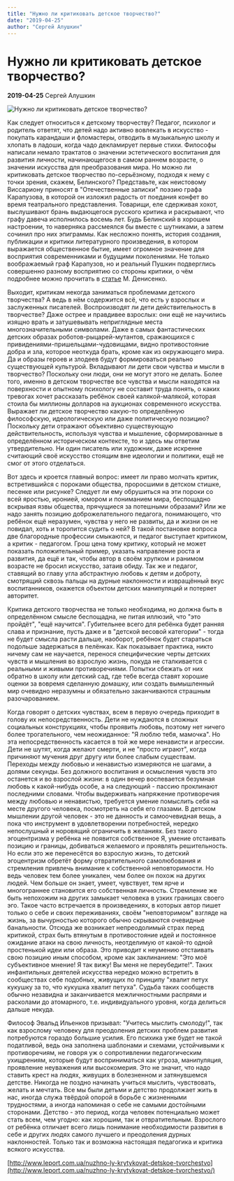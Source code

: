 ```yaml
---
title: "Нужно ли критиковать детское творчество?"
date: "2019-04-25"
author: "Сергей Алушкин"
---
```


# Нужно ли критиковать детское творчество?

**2019-04-25** Сергей Алушкин

![Нужно ли критиковать детское творчество?](https://i2.wp.com/www.leport.com.ua/wp-content/uploads/2019/04/child_art.jpg?resize=1000%2C613)

Как следует относиться к детскому творчеству? Педагог, психолог и родитель ответят, что детей надо активно вовлекать в искусство - покупать карандаши и фломастеры, отводить в музыкальную школу и хлопать в ладоши, когда чадо декламирует первые стихи. Философы написали немало трактатов о значении эстетического воспитания для развития личности, начинающегося в самом раннем возрасте, о значении искусства для преобразования мира. Но можно ли критиковать детское творчество по-серьёзному, подходя к нему с точки зрения, скажем, Белинского? Представьте, как неистовому Виссариону приносят в "Отечественные записки" поэзию графа Карапузова, в которой он изложил радость от поедания конфет во время театрального представления. Товарищи, еле сдерживая хохот, выслушивают брань выдающегося русского критика и раскрывают, что графу давеча исполнилось восемь лет. Будь Белинский в хорошем настроении, то наверняка рассмеялся бы вместе с шутниками, а затем сочинил про них эпиграммы. Как несложно понять, история создания, публикации и критики литературного произведения, в котором выражается общественное бытие, имеет огромное значение для восприятия современниками и будущими поколениями. Не только воображаемый граф Карапузов, но и реальный Пушкин подверглись совершенно разному восприятию со стороны критики, о чём подробнее можно прочитать в [статье](http://www.leport.com.ua/pro-rol-protyrich-v-literaturi-na-prykladi-krytyky-byelinskogo-ta-pisaryeva/) М. Денисенко.

Выходит, критикам некогда заниматься проблемами детского творчества? А ведь в нём содержится всё, что есть у взрослых и заслуженных писателей. Воспроизводят ли дети действительность в творчестве? Даже острее и правдивее взрослых: они ещё не научились изящно врать и затушевывать неприглядные места многозначительными символами. Даже в самых фантастических детских образах роботов-рыцарей-мутантов, сражающихся с привидениями-пришельцами-чудовищами, видно противостояние добра и зла, которое неоткуда брать, кроме как из окружающего мира. Да и образы героев и злодеев будут формироваться реально существующей культурой. Вкладывают ли дети свои чувства и мысли в творчество? Поскольку они люди, они не могут этого не делать. Более того, именно в детском творчестве все чувства и мысли находятся на поверхности и опытному психологу не составит труда понять, о каких тревогах хочет рассказать ребёнок своей калякой-малякой, которая стоила бы миллионы долларов на аукционах современного искусства. Выражает ли детское творчество какую-то определённую философскую, идеологическую или даже политическую позицию? Поскольку дети отражают объективно существующую действительность, используя чувства и мышление, сформированные в определённом историческом контексте, то и здесь мы ответим утвердительно. Ни один писатель или художник, даже искренне считающий своё искусство стоящим вне идеологии и политики, ещё не смог от этого отделаться.

Вот здесь и кроется главный вопрос: имеет ли право молчать критик, встретившийся с пороками общества, проросшими в детском стишке, песенке или рисунке? Следует ли ему обрушиться на эти пороки со всей яростью, иронией, юмором и пониманием мира, беспощадно вскрывая язвы общества, прячущиеся за потешными образами? Или же надо занять позицию доброжелательного педагога, понимающего, что ребёнок ещё неразумен, чувства у него не развиты, да и жизни он не повидал, хоть и торопится судить о ней? В такой постановке вопроса две благородные профессии смыкаются, и педагог выступает критиком, а критик - педагогом. Грош цена тому критику, который не может показать положительный пример, указать направление роста и развития, да ещё и так, чтобы автор в своём хрупком и ранимом возрасте не бросил искусство, затаив обиду. Так же и педагог, ставящий во главу угла абстрактную любовь к детям и доброту, смотрящий сквозь пальцы на дурные наклонности и извращённый вкус воспитанников, окажется объектом детских манипуляций и потеряет авторитет.

Критика детского творчества не только необходима, но должна быть в определённом смысле беспощадна, не питая иллюзий, что "это пройдёт", "ещё научится". Губительнее всего для ребёнка будет ранняя слава и признание, пусть даже и в "детской весовой категории" - тогда не будет смысла расти дальше, наоборот, ребёнок будет стараться подольше задержаться в пелёнках. Как показывает практика, никто ничему сам не научается, перенося специфические черты детских чувств и мышления во взрослую жизнь, покуда не сталкивается с реальными и живыми противоречиями. Попытки сбежать от них обратно в школу или детский сад, где тебе всегда ставят хорошие оценки за вовремя сделанную домашку, или создать вымышленный мир очевидно неразумны и обязательно заканчиваются страшным разочарованием.

Когда говорят о детских чувствах, всем в первую очередь приходит в голову их непосредственность. Дети не нуждаются в сложных социальных конструкциях, чтобы проявить любовь, поэтому нет ничего более трогательного, чем неожиданное: "Я люблю тебя, мамочка". Но эта непосредственность касается в той же мере ненависти и агрессии. Дети не шутят, когда желают смерти, и не "просто играют", когда причиняют мучения друг другу или более слабым существам. Переходы между любовью и ненавистью измеряются не шагами, а долями секунды. Без должного воспитания и осмысления чувств это останется и во взрослой жизни: в один вечер воспевается безумная любовь к какой-нибудь особе, а на следующий - пассию проклинают последними словами. Чтобы выдерживать напряжение противоречия между любовью и ненавистью, требуется умение помыслить себя на месте другого человека, посмотреть на себя его глазами. В детском мышлении другой человек - это не данность и самоочевидная вещь, а пока что инструмент в удовлетворении потребностей, нередко непослушный и норовящий ограничить в желаниях. Без такого эгоцентризма у ребёнка не появится собственное Я, умение отстаивать позицию и границы, добиваться желаемого и проявлять решительность. Но если это же перенесётся во взрослую жизнь, то детский эгоцентризм обретёт форму отвратительного самолюбования и стремления привлечь внимание к собственной неповторимости. Но ведь человек тем более уникален, чем более он похож на других людей. Чем больше он знает, умеет, чувствует, тем ярче и многограннее становится его собственная личность. Стремление же быть непохожим на других замыкает человека в узких границах своего эго. Такое часто встречается в произведениях, в которых автор пишет только о себе и своих переживаниях, своём "неповторимом" взгляде на жизнь, за вычурностью которого обычно скрываются очевидные банальности. Отсюда же возникает непреодолимый страх перед критикой, страх быть втянутым в противостояние идей и постоянное ожидание атаки на свою личность, неотделимую от какой-то одной простенькой идеи или образа. Это приводит к неумению отстаивать свою позицию иным способом, кроме как заклинанием: "Это моё субъективное мнение! Я так вижу! Вы меня не переубедите!". Таких инфантильных деятелей искусства нередко можно встретить в сообществах себе подобных, живущих по принципу "хвалит петух кукушку за то, что кукушка хвалит петуха". Судьба таких сообществ обычно незавидна и заканчивается межличностными распрями и расколами до атомарного, т.е. индивидуального уровня, когда делиться дальше некуда.

Философ Эвальд Ильенков призывал: "Учитесь мыслить смолоду!", так как взрослому человеку для преодоления детских проблем развития потребуются гораздо большие усилия. Его психика уже будет не такой податливой, ведь она заполнена шаблонами и схемами, устойчивыми к противоречиям, не говоря уж о сопротивлении педагогическим ухищрениям, которые будут восприниматься как угроза, манипуляция, проявление неуважения или высокомерия. Это не значит, что надо ставить крест на людях, живущих в болезненном и затянувшемся детстве. Никогда не поздно начинать учиться мыслить, чувствовать, желать и мечтать. Все мы были детьми и детство продолжает жить в нас, иногда служа твёрдой опорой в борьбе с жизненными трудностями, а иногда напоминая о себе не самыми достойными сторонами. Детство - это период, когда человек потенциально может стать всем, чем угодно: как хорошим, так и отвратительным. Взрослого от ребёнка отличает всего лишь понимание необходимости развития в себе и других людях самого лучшего и преодоления дурных наклонностей. Только так и возможна настоящая педагогика и критика всякого искусства.

[http://www.leport.com.ua/nuzhno-ly-krytykovat-detskoe-tvorchestvo](http://www.leport.com.ua/nuzhno-ly-krytykovat-detskoe-tvorchestvo/)